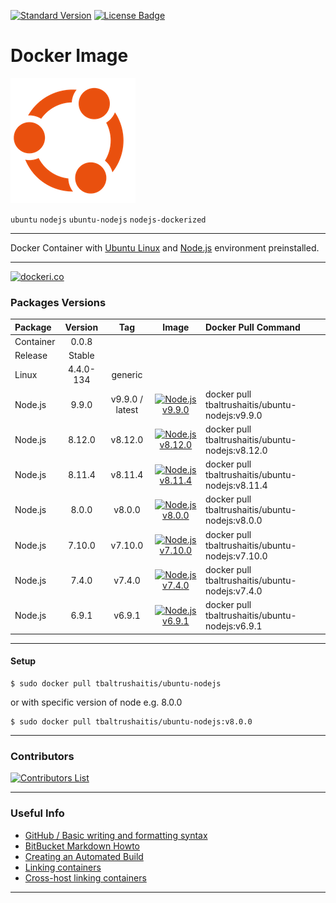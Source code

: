 [![Standard Version](https://img.shields.io/badge/release-standard%20version-brightgreen.svg?style=plastic)](https://github.com/conventional-changelog/standard-version)
[![License Badge](https://images.microbadger.com/badges/license/tbaltrushaitis/ubuntu-nodejs.svg)](https://microbadger.com/images/tbaltrushaitis/ubuntu-nodejs "")

# Docker Image #

![Ubuntu Logo](https://raw.githubusercontent.com/docker-library/docs/01c12653951b2fe592c1f93a13b4e289ada0e3a1/ubuntu/logo.png)

`ubuntu` `nodejs` `ubuntu-nodejs` `nodejs-dockerized`

---

Docker Container with [Ubuntu Linux](https://www.ubuntu.com "Ubuntu official") and [Node.js](https://nodejs.org "Node Foundation") environment preinstalled.

---

[![dockeri.co](http://dockeri.co/image/tbaltrushaitis/ubuntu-nodejs)](https://hub.docker.com/r/tbaltrushaitis/ubuntu-nodejs/)

### Packages Versions ###

 Package | Version  | Tag | Image | Docker Pull Command |
:--------|:--------:|:---:|:-----:|:--------------------|
 Container | 0.0.8 |  | |
 Release | Stable |  | |
 Linux | 4.4.0-134 | generic | |
 Node.js | 9.9.0 | v9.9.0 / latest | [![Node.js v9.9.0](https://images.microbadger.com/badges/image/tbaltrushaitis/ubuntu-nodejs:v9.9.0.svg)](https://microbadger.com/images/tbaltrushaitis/ubuntu-nodejs:v9.9.0 "") | docker pull tbaltrushaitis/ubuntu-nodejs:v9.9.0
 Node.js | 8.12.0 | v8.12.0 | [![Node.js v8.12.0](https://images.microbadger.com/badges/image/tbaltrushaitis/ubuntu-nodejs:v8.12.0.svg)](https://microbadger.com/images/tbaltrushaitis/ubuntu-nodejs:v8.12.0 "")  | docker pull tbaltrushaitis/ubuntu-nodejs:v8.12.0
 Node.js | 8.11.4 | v8.11.4 | [![Node.js v8.11.4](https://images.microbadger.com/badges/image/tbaltrushaitis/ubuntu-nodejs:v8.11.4.svg)](https://microbadger.com/images/tbaltrushaitis/ubuntu-nodejs:v8.11.4 "")  | docker pull tbaltrushaitis/ubuntu-nodejs:v8.11.4
 Node.js | 8.0.0 | v8.0.0 | [![Node.js v8.0.0](https://images.microbadger.com/badges/image/tbaltrushaitis/ubuntu-nodejs:v8.0.0.svg)](https://microbadger.com/images/tbaltrushaitis/ubuntu-nodejs:v8.0.0 "") | docker pull tbaltrushaitis/ubuntu-nodejs:v8.0.0
 Node.js | 7.10.0 | v7.10.0 | [![Node.js v7.10.0](https://images.microbadger.com/badges/image/tbaltrushaitis/ubuntu-nodejs:v7.10.0.svg)](https://microbadger.com/images/tbaltrushaitis/ubuntu-nodejs:v7.10.0 "") | docker pull tbaltrushaitis/ubuntu-nodejs:v7.10.0
 Node.js | 7.4.0 | v7.4.0 | [![Node.js v7.4.0](https://images.microbadger.com/badges/image/tbaltrushaitis/ubuntu-nodejs:v7.4.0.svg)](https://microbadger.com/images/tbaltrushaitis/ubuntu-nodejs:v7.4.0 "") | docker pull tbaltrushaitis/ubuntu-nodejs:v7.4.0
 Node.js | 6.9.1 | v6.9.1 | [![Node.js v6.9.1](https://images.microbadger.com/badges/image/tbaltrushaitis/ubuntu-nodejs:v6.9.1.svg)](https://microbadger.com/images/tbaltrushaitis/ubuntu-nodejs:v6.9.1 "") | docker pull tbaltrushaitis/ubuntu-nodejs:v6.9.1

---

#### Setup ####

```shell
$ sudo docker pull tbaltrushaitis/ubuntu-nodejs
```
or with specific version of node e.g. 8.0.0
```shell
$ sudo docker pull tbaltrushaitis/ubuntu-nodejs:v8.0.0
```

---

### Contributors ###

[![Contributors List](https://img.shields.io/github/contributors/tbaltrushaitis/mp3web.svg)](https://github.com/tbaltrushaitis/mp3web/graphs/contributors)

---

### Useful Info ###

 - [GitHub / Basic writing and formatting syntax](https://help.github.com/articles/basic-writing-and-formatting-syntax/)
 - [BitBucket Markdown Howto](https://bitbucket.org/tutorials/markdowndemo)
 - [Creating an Automated Build](https://docs.docker.com/docker-hub/builds/)
 - [Linking containers](https://docs.docker.com/engine/userguide/networking/default_network/dockerlinks.md)
 - [Cross-host linking containers](https://docs.docker.com/engine/admin/ambassador_pattern_linking.md)

---
